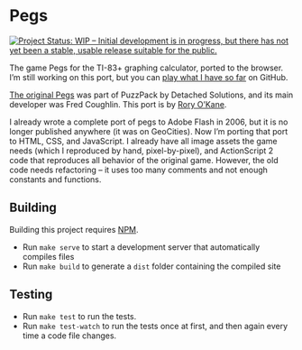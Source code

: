 # Pegs

[![Project Status: WIP – Initial development is in progress, but there has not yet been a stable, usable release suitable for the public.](http://www.repostatus.org/badges/latest/wip.svg)](http://www.repostatus.org/#wip)

The game Pegs for the TI-83+ graphing calculator, ported to the browser. I’m still working on this port, but you can [play what I have so far](https://roryokane.github.io/pegs-js/) on GitHub.

[The original Pegs](http://www.detachedsolutions.com/puzzpack/pegs.php) was part of PuzzPack by Detached Solutions, and its main developer was Fred Coughlin. This port is by [Rory O’Kane](http://roryokane.com/).

I already wrote a complete port of pegs to Adobe Flash in 2006, but it is no longer published anywhere (it was on GeoCities). Now I’m porting that port to HTML, CSS, and JavaScript. I already have all image assets the game needs (which I reproduced by hand, pixel-by-pixel), and ActionScript 2 code that reproduces all behavior of the original game. However, the old code needs refactoring – it uses too many comments and not enough constants and functions.

## Building

Building this project requires [NPM](https://www.npmjs.com/).

* Run `make serve` to start a development server that automatically compiles files
* Run `make build` to generate a `dist` folder containing the compiled site

## Testing

* Run `make test` to run the tests.
* Run `make test-watch` to run the tests once at first, and then again every time a code file changes.
